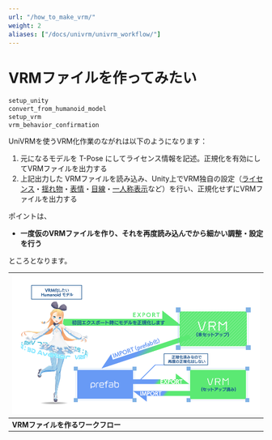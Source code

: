 ```yaml
---
url: "/how_to_make_vrm/"
weight: 2
aliases: ["/docs/univrm/univrm_workflow/"]
---
```


# VRMファイルを作ってみたい

```{toctree}
setup_unity
convert_from_humanoid_model
setup_vrm
vrm_behavior_confirmation
```

UniVRMを使うVRM化作業のながれは以下のようになります：

1. 元になるモデルを T-Pose にしてライセンス情報を記述。正規化を有効にしてVRMファイルを出力する
1. 上記出力した VRMファイルを読み込み、Unity上でVRM独自の設定（[ライセンス](/univrm/meta/univrm_meta)・[揺れ物](/univrm/springbone/univrm_secondary)・[表情](/univrm/blendshape/univrm_blendshape)・[目線](/univrm/lookat/univrm_lookat)・[一人称表示](/univrm/firstperson/univrm_firstperson)など）を行い、正規化せずにVRMファイルを出力する

ポイントは、 

* **一度仮のVRMファイルを作り、それを再度読み込んでから細かい調整・設定を行う**

ところとなります。

| ![vrm workflow](/_static/images/vrm/VRM_changeVRM_jp.png) |
|-----------------------------------------------------------|
| **VRMファイルを作るワークフロー**                         |
